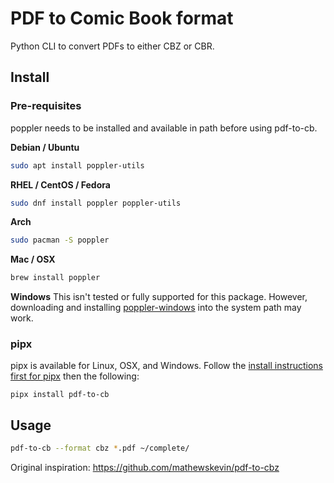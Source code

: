 # PDF to Comic Book format

Python CLI to convert PDFs to either CBZ or CBR.

## Install

### Pre-requisites

poppler needs to be installed and available in path before using pdf-to-cb.

**Debian / Ubuntu**
```sh
sudo apt install poppler-utils
```

**RHEL / CentOS / Fedora**
```sh
sudo dnf install poppler poppler-utils
```

**Arch**
```sh
sudo pacman -S poppler
```

**Mac / OSX**
```sh
brew install poppler
```

**Windows**
This isn't tested or fully supported for this package. However, downloading and installing [poppler-windows](https://github.com/oschwartz10612/poppler-windows) into the system path may work.

### pipx

pipx is available for Linux, OSX, and Windows. Follow the [install instructions first for pipx](https://pipx.pypa.io/stable/installation/) then the following:

```
pipx install pdf-to-cb
```

## Usage

```sh
pdf-to-cb --format cbz *.pdf ~/complete/
```


Original inspiration: https://github.com/mathewskevin/pdf-to-cbz
